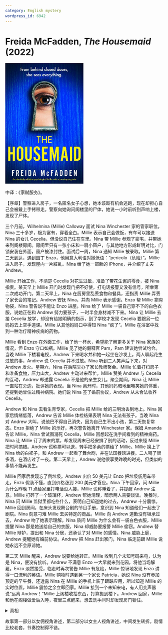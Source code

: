 ```yaml
---
category: English mystery
wordpress_id: 6942
---
```


# Freida McFadden, <i>The Housemaid</i> (2022)

<img src=images/2022_cover.jpg width=250/>

中译：《家弑服务》。

【序章】警察进入房子，一名匿名女子心想，她本该趁有机会逃跑，现在却担心自己会被戴上手铐带走。警察向她询问阁楼里的尸体，她说一小时前听到声响上楼，发现了尸体。

三个月前，Wilhelmina (Millie) Calloway 面试 Nina Winchester 家的管家职位。Nina 三十多岁，极为富有，穿着全白。Millie 表示自己会做饭，有车可以接送 Nina 的女儿 Cecelia，但没说自己住在车里。Nina 带 Millie 参观了豪宅，并带她来到阁楼房间。房间里只有一张小床和一扇小窗户，与其他地方形成鲜明对比，门锁安装在外面，窗户被漆封住。面试后一周，Nina 通知 Millie 被录取。Millie 第二天到达，遇到园丁 Enzo，他用意大利语对她低语：“pericolo（危险）”。Millie 进入房子，发现屋内一片脏乱。Nina 给了她一部新的 iPhone，并介绍了丈夫 Andrew。

Millie 开始工作，不清楚 Cecelia 对花生过敏，准备了带花生酱的零食，被 Nina 指责。某天早上 Millie 开门时发现门把不好使，打电话报警又没有信号，所幸第二次成功开门。第二天早上，Nina 在厨房里乱丢食物和餐具，还指责 Millie 弄丢了家长会的笔记。Andrew 安抚 Nina，并向 Millie 表示感谢。Enzo 帮 Millie 拿购物袋，Nina 警告说不能让 Enzo 进屋。Nina 给了 Millie 一袋自己穿不下的白色衣服，说她正在和 Andrew 努力要孩子，一时半会身材减不下来。Nina 让 Millie 去接 Cecelia 放学，却没有给她明确的指示，到了学校才发现 Cecelia 要跟另一位妈妈去上空手道课。Millie 从其他妈妈口中得知 Nina “疯了”。Millie 在浴室中找到一种治疗精神疾病的药物。

Millie 看到 Enzo 在外面工作，给了他一杯水，希望能了解更多关于 Nina 家族的情况，但 Enzo 守口如瓶。Millie 见了她的假释官 Pam，Pam 建议她尝试约会。当晚 Millie 下楼看电视，Andrew 下来喝水并和她一起坐在沙发上。两人聊起花生过敏的事，Andrew 说 Cecelia 并不过敏。Nina 听到二人笑声后下来，对 Andrew 发火。星期六，Nina 在后院举办了家长教师聚会。Millie 忙着打扫房子和准备食物，压力山大，Andrew 主动过来帮忙。Millie 赞美 Andrew 与 Cecelia 的互动，Andrew 却透露 Cecelia 不是他的亲生女儿。聚会期间，Nina 让 Millie 一直站在旁边，批评她的表现。当 Nina 离开时，其他妈妈暗地里嘲笑她的体重，还提到她曾住过精神病院。她们说 Nina 签了婚前协议，Andrew 从未合法收养 Cecelia。

Andrew 和 Nina 去看生育专家，Cecelia 把 Millie 给的三明治丢到地上。Nina 回家后情绪低落，Andrew 告诉 Millie 体检结果表明 Nina 无法有孩子。当晚 Nina 对 Andrew 大叫，说他巴不得自己消失，因为自己生不出小孩，第二天恢复常态。Enzo 拒绝了 Millie 的示好，再次警告她离开 Winchester 家。保姆 Amanda 告诉 Millie，Nina 曾试图溺死 Cecelia，Millie 回想起在洗手间看到的精神病药。Nina 让 Millie 订了周末的票，却发现周末已经安排了别的活动，反过来怪 Millie 把时间搞错。Andrew 谎称票可以退，转手把多余的票给了 Millie。Millie 换上了 Nina 给的白裙子，和 Andrew 一起看了舞台剧，并在法国餐馆进餐。二人喝了很多酒，在酒店过了一夜。第二天早上，Andrew 说他很享受昨晚的时光，但类似的事情不能再发生。

Millie 回家后发现忘了倒垃圾。Andrew 出价 50 美元让 Enzo 把垃圾袋用车带走，Enzo 假装不懂，直到价格涨到 200 美元才答应。Nina 下午回家，问 Millie 为什么昨晚 11 点给家里打电话没人接，Millie 谎称睡着了，并提醒 Andrew 注意。Millie 打碎了一个玻璃杯，Andrew 帮她清理，暗示两人需要谈谈。晚餐时，Nina 问 Millie 监狱里都吃些什么，表明自己知道她的过去，Andrew 十分震惊。Millie 回到房间，在床头发现舞台剧的节目手册，意识到 Nina 知道他们一起去了剧院。Nina 刻意刁难 Millie 去买特定的商品。Millie 向 Andrew 道歉没有坦承过去，Andrew 吻了她表示理解。Nina 质问 Millie 为什么会有一袋白色衣服，Millie 提醒 Nina 那是她送给自己的衣服，Nina 却威胁要报警 Millie 偷窃。Andrew 替 Millie 辩护，提出和 Nina 分居，还承认了对 Millie 的感情。Nina 威胁上庭，Andrew 提醒她有婚前协议。Andrew 把 Nina 赶出家门，Nina 临走前跟 Millie 说她永远不会原谅她。

第二天 Millie 醒来，Andrew 说要给她转正。Millie 收到几个未知号码来电，认为是 Nina，便没有接听。Andrew 不满意 Enzo 一大早就来到花园，将他当场解雇。Enzo 淡然接受，临走时再次警告 Millie 有危险，Millie 惊讶地发现 Enzo 讲得一口流利的英语。Millie 购物时遇到另一个家长 Patricia，她说 Nina 没有参加预定的早午餐，还透露 Nina 在 Millie 的手机上装了跟踪应用，所以知道 Millie 的实时位置，Millie 震惊之余立即回家。Millie 接到一个未知来电，有人用变声器说“远离 Andrew！”Millie 上阁楼收拾东西，打算搬到楼下。Andrew 回家，Millie 和他在阁楼做爱后入睡，夜里三点醒来，想去洗手间时却发现房门锁住。

<details><summary>真相</summary>
Nina 一夜情怀孕，不得不退学工作。Andrew 是她公司的 CEO，迷人且英俊，主动约 Nina 出去，二人很快坠入爱河并结婚，但婚后 Andrew 暴露出隐藏的虐待倾向，经常因小过错将 Nina 锁在阁楼里施加酷刑。Andrew 给 Nina 和 Cecelia 下药，把 Cecelia 放在浴缸里，伪装成是 Nina 所为，导致 Nina 被送进精神病院，诊断为抑郁症和妄想症。Nina 向 Enzo 倾诉，Enzo 告诉她自己的姐姐曾因丈夫虐待而死亡，承诺帮助 Nina 逃走。

Nina 通过私家侦探了解到 Millie 的暴力黑历史，于是雇 Millie 来杀死 Andrew，但对 Enzo 隐瞒了该计划。Nina 故意刁难 Millie，让 Millie 以受害者的身份赢得 Andrew 的同情，还制造机会让二人独处。最终 Andrew 和 Millie 发生关系，把 Nina 赶出家门。Andrew 在阁楼虐待 Millie，Millie 趁机用 Nina 留在房间里的胡椒喷雾制服 Andrew，并抢走 Andrew 的手机，把他锁在阁楼里同法虐待。

Enzo 和 Nina 回到家，在楼上发现了 Andrew 的腐烂尸体，Millie 现身并哭泣，担心自己会被终身监禁。Nina 让 Millie 离开。警方将 Andrew 的死定性为意外事件。在 Andrew 的守灵会上，Andrew 的母亲 Evelyn 透露她在 Andrew 小时候用类似的方法管教过他，还称赞 Nina 用同样的方式管教了 Andrew。

Nina 和 Cecelia 移居加州，Millie 则靠 Nina 寄给她的钱生活。一年后，Millie 在另一户人家面试工作，Nina 向女主人推荐了 Millie。Millie 发现这位女主人也遭受虐待，向她保证自己可以胜任这份工作。
</details>

故事第一部分以女佣视角讲述，第二部分以女主人视角讲述，中间发生转折。剧情比较老套，节奏控制得不错。